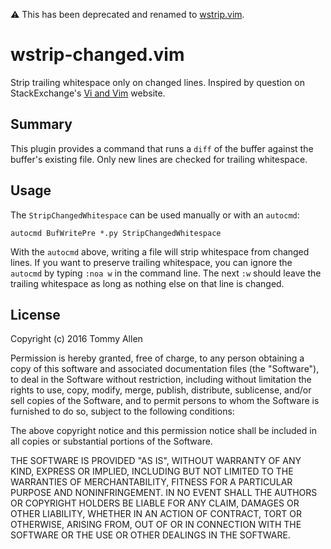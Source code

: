 :warning: This has been deprecated and renamed to [wstrip.vim](https://github.com/tweekmonster/wstrip.vim).

# wstrip-changed.vim

Strip trailing whitespace only on changed lines.  Inspired by question on
StackExchange's [Vi and Vim][1] website.


## Summary

This plugin provides a command that runs a `diff` of the buffer against the
buffer's existing file.  Only new lines are checked for trailing whitespace.


## Usage

The `StripChangedWhitespace` can be used manually or with an `autocmd`:

```vim
autocmd BufWritePre *.py StripChangedWhitespace
```

With the `autocmd` above, writing a file will strip whitespace from changed
lines.  If you want to preserve trailing whitespace, you can ignore the
`autocmd` by typing `:noa w` in the command line.  The next `:w` should leave
the trailing whitespace as long as nothing else on that line is changed.


## License

Copyright (c) 2016 Tommy Allen

Permission is hereby granted, free of charge, to any person obtaining a copy of
this software and associated documentation files (the "Software"), to deal in
the Software without restriction, including without limitation the rights to
use, copy, modify, merge, publish, distribute, sublicense, and/or sell copies
of the Software, and to permit persons to whom the Software is furnished to do
so, subject to the following conditions:

The above copyright notice and this permission notice shall be included in all
copies or substantial portions of the Software.

THE SOFTWARE IS PROVIDED "AS IS", WITHOUT WARRANTY OF ANY KIND, EXPRESS OR
IMPLIED, INCLUDING BUT NOT LIMITED TO THE WARRANTIES OF MERCHANTABILITY,
FITNESS FOR A PARTICULAR PURPOSE AND NONINFRINGEMENT. IN NO EVENT SHALL THE
AUTHORS OR COPYRIGHT HOLDERS BE LIABLE FOR ANY CLAIM, DAMAGES OR OTHER
LIABILITY, WHETHER IN AN ACTION OF CONTRACT, TORT OR OTHERWISE, ARISING FROM,
OUT OF OR IN CONNECTION WITH THE SOFTWARE OR THE USE OR OTHER DEALINGS IN THE
SOFTWARE.


[1]: http://vi.stackexchange.com/q/7959/5229
